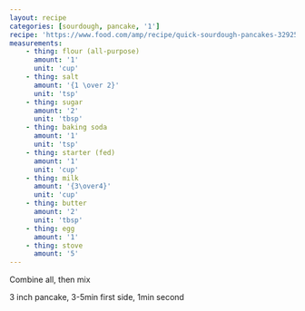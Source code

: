 ```yaml
---
layout: recipe
categories: [sourdough, pancake, '1']
recipe: 'https://www.food.com/amp/recipe/quick-sourdough-pancakes-329255'
measurements:
    - thing: flour (all-purpose)
      amount: '1'
      unit: 'cup'
    - thing: salt
      amount: '{1 \over 2}'
      unit: 'tsp'
    - thing: sugar
      amount: '2'
      unit: 'tbsp'
    - thing: baking soda
      amount: '1'
      unit: 'tsp'
    - thing: starter (fed)
      amount: '1'
      unit: 'cup'
    - thing: milk
      amount: '{3\over4}'
      unit: 'cup'
    - thing: butter
      amount: '2'
      unit: 'tbsp'
    - thing: egg
      amount: '1'
    - thing: stove
      amount: '5'
---
```

Combine all, then mix

3 inch pancake, 3-5min first side, 1min second